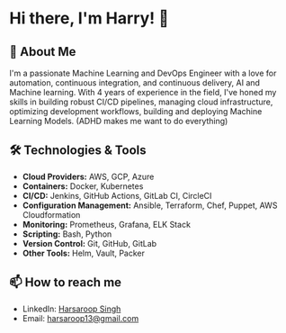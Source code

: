 <!--
**Harsaroop/harsaroop** is a ✨ _special_ ✨ repository because its `README.md` (this file) appears on your GitHub profile.

Here are some ideas to get you started:

- 🔭 I’m currently working on ...
- 🌱 I’m currently learning ...
- 👯 I’m looking to collaborate on ...
- 🤔 I’m looking for help with ...
- 💬 Ask me about ...
- 📫 How to reach me: ...
- 😄 Pronouns: ...
- ⚡ Fun fact: ...
-->
# Hi there, I'm Harry! 👋

## 🚀 About Me

I'm a passionate Machine Learning and DevOps Engineer with a love for automation, continuous integration, and continuous delivery, AI and Machine learning. With 4 years of experience in the field, I've honed my skills in building robust CI/CD pipelines, managing cloud infrastructure, optimizing development workflows, building and deploying Machine Learning Models. (ADHD makes me want to do everything) 

## 🛠️ Technologies & Tools

- **Cloud Providers:** AWS, GCP, Azure
- **Containers:** Docker, Kubernetes
- **CI/CD:** Jenkins, GitHub Actions, GitLab CI, CircleCI
- **Configuration Management:** Ansible, Terraform, Chef, Puppet, AWS Cloudformation
- **Monitoring:** Prometheus, Grafana, ELK Stack
- **Scripting:** Bash, Python
- **Version Control:** Git, GitHub, GitLab
- **Other Tools:** Helm, Vault, Packer

<!--
## 📝 Latest Blog Posts

- [Title of Blog Post 1](URL)
- [Title of Blog Post 2](URL)
- [Title of Blog Post 3](URL)

## 📈 GitHub Stats

![Your GitHub Stats](https://github-readme-stats.vercel.app/api?username=[Your GitHub Username]&show_icons=true&theme=radical)
-->
## 📫 How to reach me

- LinkedIn: [Harsaroop Singh](https://www.linkedin.com/in/harsaroopsingh/)
- Email: [harsaroop13@gmail.com](mailto:harsaroop13@gmail.com)

<!--
## 🌟 Projects

### [Project Name 1](URL)

Brief description of the project, technologies used, and your role.

### [Project Name 2](URL)

Brief description of the project, technologies used, and your role.

### [Project Name 3](URL)

Brief description of the project, technologies used, and your role.

---

⭐️ From [Your GitHub Username](https://github.com/[Your GitHub Username])
-->
